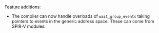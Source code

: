 Feature additions:

* The compiler can now handle overloads of `wait_group_events` taking pointers
  to events in the generic address space. These can come from SPIR-V modules.
